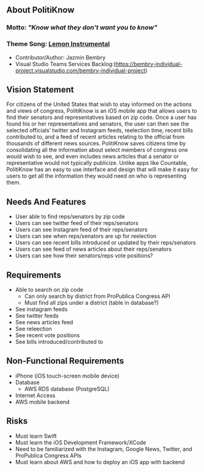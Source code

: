 ## About PolitiKnow

### Motto: *"Know what they don't want you to know"*
### Theme Song: [Lemon Instrumental](https://www.youtube.com/watch?v=90CCceLhX10)

* Contributor/Author: Jazmin Bembry
* Visual Studio Teams Services Backlog:(https://bembry-individual-project.visualstudio.com/bembry-individual-project)

## Vision Statement

For citizens of the United States that wish to stay informed on the actions and views of congress, PolitiKnow is an iOS mobile app that allows users to find their senators and representatives based on zip code. Once a user has found his or her representatives and senators, the user can then see the selected officials’ twitter and Instagram feeds, reelection time, recent bills contributed to, and a feed of recent articles relating to the official from thousands of different news sources. PolitiKnow saves citizens time by consolidating all the information about select members of congress one would wish to see, and even includes news articles that a senator or representative would not typically publicize.  Unlike apps like Countable, PolitiKnow has an easy to use interface and design that will make it easy for users to get all the information they would need on who is representing them.


## Needs And Features

*  User able to find reps/senators by zip code
*  Users can see twitter feed of their reps/senators
*  Users can see Instagram feed of their reps/senators
*  Users can see when reps/senators are up for reelection
*  Users can see recent bills introduced or updated by their reps/senators
*  Users can see feed of news articles about their reps/senators
*  Users can see how their senators/reps vote positions?

## Requirements

* Able to search on zip code
    * Can only search by district from ProPublica Congress API
    * Must find all zips under a district (table in database?)
*  See instagram feeds
*  See twitter feeds
*  See news articles feed
* See releection
* See recent vote positions
*  See bills introduced/contributed to

## Non-Functional Requirements

* iPhone (iOS touch-screen mobile device)
* Database
    - AWS RDS database (PostgreSQL)
* Internet Access
* AWS mobile backend

## Risks

*  Must learn Swift
* Must learn the iOS Development Framework/XCode
* Need to be familiarized with the  Instagram, Google News, Twitter, and ProPublica Congress APIs
* Must learn about AWS and how to deploy an iOS app with backend








